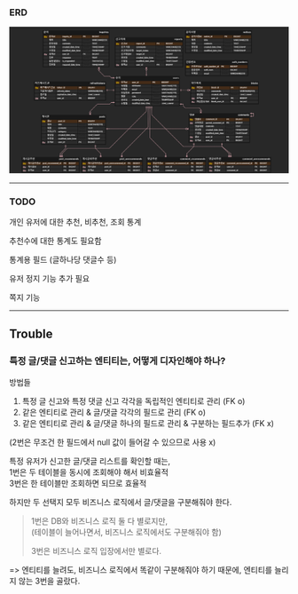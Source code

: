 ### ERD

![Alt text](ERD.png)

---
### TODO

개인 유저에 대한 추천, 비추천, 조회 통계

추천수에 대한 통계도 필요함

통계용 필드 (글하나당 댓글수 등)

유저 정지 기능 추가 필요

쪽지 기능

---
## Trouble

### 특정 글/댓글 신고하는 엔티티는, 어떻게 디자인해야 하나?

방법들
1. 특정 글 신고와 특정 댓글 신고 각각을 독립적인 엔티티로 관리 (FK o)
2. 같은 엔티티로 관리 & 글/댓글 각각의 필드로 관리 (FK o)
3. 같은 엔티티로 관리 & 글/댓글 하나의 필드로 관리 & 구분하는 필드추가 (FK x)

(2번은 무조건 한 필드에서 null 값이 들어갈 수 있으므로 사용 x)

특정 유저가 신고한 글/댓글 리스트를 확인할 때는,  
1번은 두 테이블을 동시에 조회해야 해서 비효율적  
3번은 한 테이블만 조회하면 되므로 효율적

하지만 두 선택지 모두 비즈니스 로직에서 글/댓글을 구분해줘야 한다.

> 1번은 DB와 비즈니스 로직 둘 다 별로지만,  
> (테이블이 늘어나면서, 비즈니스 로직에서도 구분해줘야 함)
> 
> 3번은 비즈니스 로직 입장에서만 별로다.

=> 엔티티를 늘려도, 비즈니스 로직에서 똑같이 구분해줘야 하기 때문에, 엔티티를 늘리지 않는 3번을 골랐다.